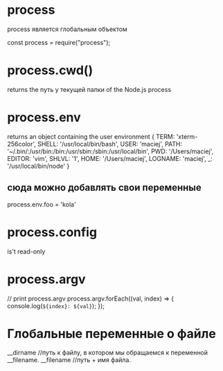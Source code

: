 # process
process является глобальным объектом



const process = require("process");


# process.cwd()   
returns the путь у текущей папки of the Node.js process





# process.env
returns an object containing the user environment
{
TERM: 'xterm-256color',
SHELL: '/usr/local/bin/bash',
USER: 'maciej',
PATH: '~/.bin/:/usr/bin:/bin:/usr/sbin:/sbin:/usr/local/bin',
PWD: '/Users/maciej',
EDITOR: 'vim',
SHLVL: '1',
HOME: '/Users/maciej',
LOGNAME: 'maciej',
_: '/usr/local/bin/node'
}

## сюда можно добавлять свои переменные
process.env.foo = 'kola'




# process.config
is't read-only







# process.argv
// print process.argv
process.argv.forEach((val, index) => {
  console.log(`${index}: ${val}`);
});




# Глобальные переменные о файле
__dirname   //путь к файлу, в котором мы обращаемся к переменной __filename.
__filename  //путь + имя файла.



